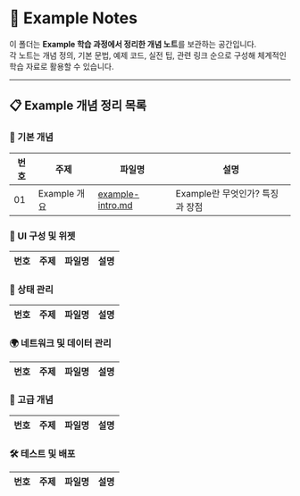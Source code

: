# 📖 Example Notes  

이 폴더는 **Example 학습 과정에서 정리한 개념 노트**를 보관하는 공간입니다.  
각 노트는 개념 정의, 기본 문법, 예제 코드, 실전 팁, 관련 링크 순으로 구성해 체계적인 학습 자료로 활용할 수 있습니다.

---

## 📋 Example 개념 정리 목록  

### 📌 기본 개념  
| 번호 | 주제 | 파일명 | 설명 |  
|---|---|---|---|  
| 01 | Example 개요 | [example-intro.md](./example-intro.md) | Example란 무엇인가? 특징과 장점 |  

### 🔲 UI 구성 및 위젯  
| 번호 | 주제 | 파일명 | 설명 |  
|---|---|---|---|  


### 🔄 상태 관리  
| 번호 | 주제 | 파일명 | 설명 |  
|---|---|---|---|  


### 🌍 네트워크 및 데이터 관리  
| 번호 | 주제 | 파일명 | 설명 |  
|---|---|---|---|  

### 🚀 고급 개념  
| 번호 | 주제 | 파일명 | 설명 |  
|---|---|---|---|  

### 🛠️ 테스트 및 배포  
| 번호 | 주제 | 파일명 | 설명 |  
|---|---|---|---|  
